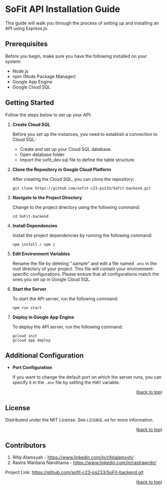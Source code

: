 # SoFit API Installation Guide

This guide will walk you through the process of setting up and installing an API using Express.js.

## Prerequisites

Before you begin, make sure you have the following installed on your system:

- Node.js
- npm (Node Package Manager)
- Google App Engine
- Google Cloud SQL

## Getting Started

Follow the steps below to set up your API:
1. **Create Cloud SQL**

   Before you set up the instances, you need to establish a connection to Cloud SQL:
   - Create and set up your Cloud SQL database.
   - Open database folder
   - Import the sofit_dev.sql file to define the table structure.

2. **Clone the Repository in Google Cloud Platform**

   After creating the Cloud SQL, you can clone the repository:

   ```
   git clone https://github.com/sofit-c23-ps233/SoFit-backend.git
   ```

2. **Navigate to the Project Directory**

   Change to the project directory using the following command:

   ```
   cd SoFit-backend
   ```

3. **Install Dependencies**

   Install the project dependencies by running the following command:

   ```
   npm install / npm i
   ```

4. **Edit Environment Variables**

   Rename the file by deleting ".sample" and edit a file named `.env` in the root directory of your project. This file will contain your environment-specific configurations. Please ensure that all configurations match the ones you set up in Google Cloud SQL.
5. **Start the Server**

   To start the API server, run the following command:

   ```
   npm run start
   ```

6. **Deploy in Google App Engine**

   To deploy the API server, run the following command:

   ```
   gcloud init
   gcloud app deploy

   ```

## Additional Configuration

- **Port Configuration**

  If you want to change the default port on which the server runs, you can specify it in the `.env` file by setting the `PORT` variable.

<p align="right">(<a href="#readme-top">back to top</a>)</p>

<!-- LICENSE -->
## License

Distributed under the MIT License. See `LICENSE.md` for more information.

<p align="right">(<a href="#readme-top">back to top</a>)</p>



<!-- CONTRIBUTORS -->
## Contributors

1. Rifqi Alamsyah - https://www.linkedin.com/in/rifqialamsyh/
2. Rastra Wardana Nanditama - https://www.linkedin.com/in/rastrawrdn/

Project Link: https://github.com/sofit-c23-ps233/SoFit-backend.git

<p align="right">(<a href="#readme-top">back to top</a>)</p>
